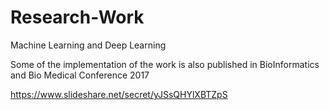 # Research-Work
Machine Learning and Deep Learning

Some of the implementation of the work is also published in BioInformatics and Bio Medical Conference 2017

https://www.slideshare.net/secret/yJSsQHYlXBTZpS



